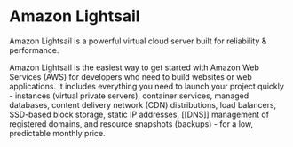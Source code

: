 # Amazon Lightsail

Amazon Lightsail is a powerful virtual cloud server built for reliability & performance.

Amazon Lightsail is the easiest way to get started with Amazon Web Services (AWS) for developers who need to build websites or web applications. It includes everything you need to launch your project quickly - instances (virtual private servers), container services, managed databases, content delivery network (CDN) distributions, load balancers, SSD-based block storage, static IP addresses, [[DNS]] management of registered domains, and resource snapshots (backups) - for a low, predictable monthly price.
